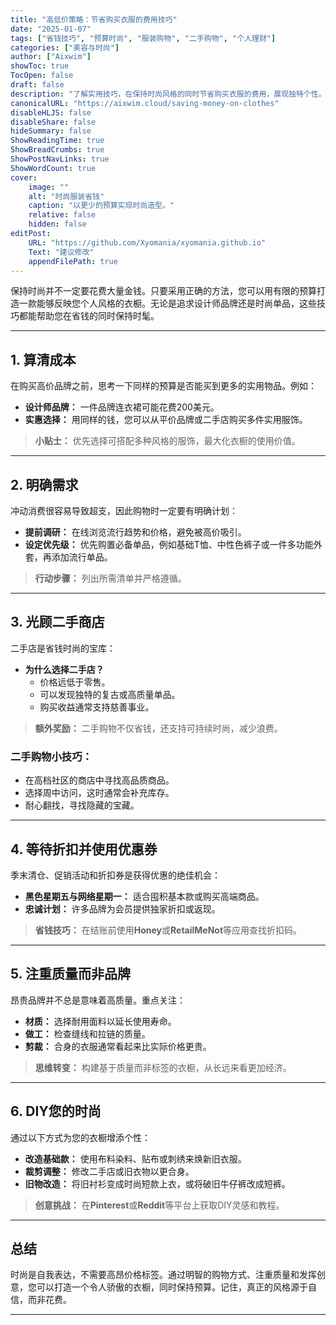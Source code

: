 ```yaml
---
title: "高低价策略：节省购买衣服的费用技巧"
date: "2025-01-07"
tags: ["省钱技巧", "预算时尚", "服装购物", "二手购物", "个人理财"]
categories: ["美容与时尚"]
author: ["Aixwim"]
showToc: true
TocOpen: false
draft: false
description: "了解实用技巧，在保持时尚风格的同时节省购买衣服的费用，展现独特个性。"
canonicalURL: "https://aixwim.cloud/saving-money-on-clothes"
disableHLJS: false
disableShare: false
hideSummary: false
ShowReadingTime: true
ShowBreadCrumbs: true
ShowPostNavLinks: true
ShowWordCount: true
cover:
    image: ""
    alt: "时尚服装省钱"
    caption: "以更少的预算实现时尚造型。"
    relative: false
    hidden: false
editPost:
    URL: "https://github.com/Xyomania/xyomania.github.io"
    Text: "建议修改"
    appendFilePath: true
---
```


保持时尚并不一定要花费大量金钱。只要采用正确的方法，您可以用有限的预算打造一款能够反映您个人风格的衣橱。无论是追求设计师品牌还是时尚单品，这些技巧都能帮助您在省钱的同时保持时髦。

---

## 1. **算清成本**

在购买高价品牌之前，思考一下同样的预算是否能买到更多的实用物品。例如：
- **设计师品牌：** 一件品牌连衣裙可能花费200美元。
- **实惠选择：** 用同样的钱，您可以从平价品牌或二手店购买多件实用服饰。

> **小贴士：** 优先选择可搭配多种风格的服饰，最大化衣橱的使用价值。

---

## 2. **明确需求**

冲动消费很容易导致超支，因此购物时一定要有明确计划：
- **提前调研：** 在线浏览流行趋势和价格，避免被高价吸引。
- **设定优先级：** 优先购置必备单品，例如基础T恤、中性色裤子或一件多功能外套，再添加流行单品。

> **行动步骤：** 列出所需清单并严格遵循。

---

## 3. **光顾二手商店**

二手店是省钱时尚的宝库：
- **为什么选择二手店？**
  - 价格远低于零售。
  - 可以发现独特的复古或高质量单品。
  - 购买收益通常支持慈善事业。

> **额外奖励：** 二手购物不仅省钱，还支持可持续时尚，减少浪费。

### 二手购物小技巧：
- 在高档社区的商店中寻找高品质商品。
- 选择周中访问，这时通常会补充库存。
- 耐心翻找，寻找隐藏的宝藏。

---

## 4. **等待折扣并使用优惠券**

季末清仓、促销活动和折扣券是获得优惠的绝佳机会：
- **黑色星期五与网络星期一：** 适合囤积基本款或购买高端商品。
- **忠诚计划：** 许多品牌为会员提供独家折扣或返现。

> **省钱技巧：** 在结账前使用**Honey**或**RetailMeNot**等应用查找折扣码。

---

## 5. **注重质量而非品牌**

昂贵品牌并不总是意味着高质量。重点关注：
- **材质：** 选择耐用面料以延长使用寿命。
- **做工：** 检查缝线和拉链的质量。
- **剪裁：** 合身的衣服通常看起来比实际价格更贵。

> **思维转变：** 构建基于质量而非标签的衣橱，从长远来看更加经济。

---

## 6. **DIY您的时尚**

通过以下方式为您的衣橱增添个性：
- **改造基础款：** 使用布料染料、贴布或刺绣来焕新旧衣服。
- **裁剪调整：** 修改二手店或旧衣物以更合身。
- **旧物改造：** 将旧衬衫变成时尚短款上衣，或将破旧牛仔裤改成短裤。

> **创意挑战：** 在**Pinterest**或**Reddit**等平台上获取DIY灵感和教程。

---

## 总结

时尚是自我表达，不需要高昂价格标签。通过明智的购物方式、注重质量和发挥创意，您可以打造一个令人骄傲的衣橱，同时保持预算。记住，真正的风格源于自信，而非花费。

---
